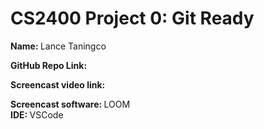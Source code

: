 # CS2400 Project 0: Git Ready

<p><strong>Name: </strong>Lance Taningco<br>
<p><strong>GitHub Repo Link: </strong><br>
<p><strong>Screencast video link: </strong><br>
<p><strong>Screencast software: </strong>LOOM<br>
<strong>IDE: </strong>VSCode</p>
